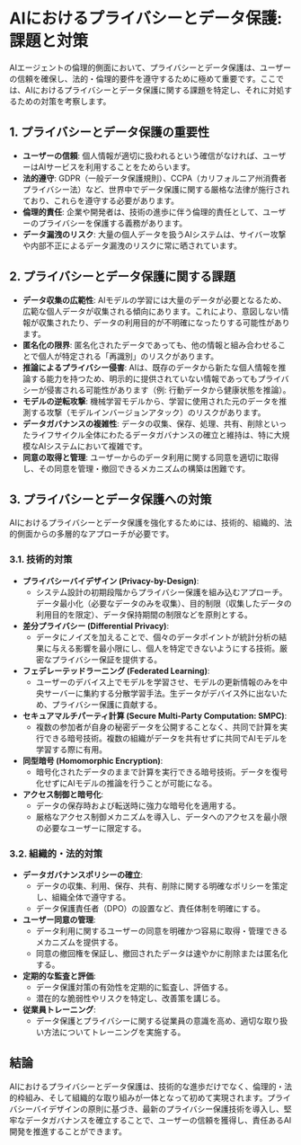# AIにおけるプライバシーとデータ保護: 課題と対策

AIエージェントの倫理的側面において、プライバシーとデータ保護は、ユーザーの信頼を確保し、法的・倫理的要件を遵守するために極めて重要です。ここでは、AIにおけるプライバシーとデータ保護に関する課題を特定し、それに対処するための対策を考察します。

## 1. プライバシーとデータ保護の重要性

- **ユーザーの信頼**: 個人情報が適切に扱われるという確信がなければ、ユーザーはAIサービスを利用することをためらいます。
- **法的遵守**: GDPR（一般データ保護規則）、CCPA（カリフォルニア州消費者プライバシー法）など、世界中でデータ保護に関する厳格な法律が施行されており、これらを遵守する必要があります。
- **倫理的責任**: 企業や開発者は、技術の進歩に伴う倫理的責任として、ユーザーのプライバシーを保護する義務があります。
- **データ漏洩のリスク**: 大量の個人データを扱うAIシステムは、サイバー攻撃や内部不正によるデータ漏洩のリスクに常に晒されています。

## 2. プライバシーとデータ保護に関する課題

- **データ収集の広範性**: AIモデルの学習には大量のデータが必要となるため、広範な個人データが収集される傾向にあります。これにより、意図しない情報が収集されたり、データの利用目的が不明確になったりする可能性があります。
- **匿名化の限界**: 匿名化されたデータであっても、他の情報と組み合わせることで個人が特定される「再識別」のリスクがあります。
- **推論によるプライバシー侵害**: AIは、既存のデータから新たな個人情報を推論する能力を持つため、明示的に提供されていない情報であってもプライバシーが侵害される可能性があります（例: 行動データから健康状態を推論）。
- **モデルの逆転攻撃**: 機械学習モデルから、学習に使用された元のデータを推測する攻撃（モデルインバージョンアタック）のリスクがあります。
- **データガバナンスの複雑性**: データの収集、保存、処理、共有、削除といったライフサイクル全体にわたるデータガバナンスの確立と維持は、特に大規模なAIシステムにおいて複雑です。
- **同意の取得と管理**: ユーザーからのデータ利用に関する同意を適切に取得し、その同意を管理・撤回できるメカニズムの構築は困難です。

## 3. プライバシーとデータ保護への対策

AIにおけるプライバシーとデータ保護を強化するためには、技術的、組織的、法的側面からの多層的なアプローチが必要です。

### 3.1. 技術的対策

- **プライバシーバイデザイン (Privacy-by-Design)**:
  - システム設計の初期段階からプライバシー保護を組み込むアプローチ。データ最小化（必要なデータのみを収集）、目的制限（収集したデータの利用目的を限定）、データ保持期間の制限などを原則とする。
- **差分プライバシー (Differential Privacy)**:
  - データにノイズを加えることで、個々のデータポイントが統計分析の結果に与える影響を最小限にし、個人を特定できないようにする技術。厳密なプライバシー保証を提供する。
- **フェデレーテッドラーニング (Federated Learning)**:
  - ユーザーのデバイス上でモデルを学習させ、モデルの更新情報のみを中央サーバーに集約する分散学習手法。生データがデバイス外に出ないため、プライバシー保護に貢献する。
- **セキュアマルチパーティ計算 (Secure Multi-Party Computation: SMPC)**:
  - 複数の参加者が自身の秘密データを公開することなく、共同で計算を実行できる暗号技術。複数の組織がデータを共有せずに共同でAIモデルを学習する際に有用。
- **同型暗号 (Homomorphic Encryption)**:
  - 暗号化されたデータのままで計算を実行できる暗号技術。データを復号化せずにAIモデルの推論を行うことが可能になる。
- **アクセス制御と暗号化**: 
  - データの保存時および転送時に強力な暗号化を適用する。
  - 厳格なアクセス制御メカニズムを導入し、データへのアクセスを最小限の必要なユーザーに限定する。

### 3.2. 組織的・法的対策

- **データガバナンスポリシーの確立**: 
  - データの収集、利用、保存、共有、削除に関する明確なポリシーを策定し、組織全体で遵守する。
  - データ保護責任者（DPO）の設置など、責任体制を明確にする。
- **ユーザー同意の管理**: 
  - データ利用に関するユーザーの同意を明確かつ容易に取得・管理できるメカニズムを提供する。
  - 同意の撤回権を保証し、撤回されたデータは速やかに削除または匿名化する。
- **定期的な監査と評価**: 
  - データ保護対策の有効性を定期的に監査し、評価する。
  - 潜在的な脆弱性やリスクを特定し、改善策を講じる。
- **従業員トレーニング**: 
  - データ保護とプライバシーに関する従業員の意識を高め、適切な取り扱い方法についてトレーニングを実施する。

## 結論

AIにおけるプライバシーとデータ保護は、技術的な進歩だけでなく、倫理的・法的枠組み、そして組織的な取り組みが一体となって初めて実現されます。プライバシーバイデザインの原則に基づき、最新のプライバシー保護技術を導入し、堅牢なデータガバナンスを確立することで、ユーザーの信頼を獲得し、責任あるAI開発を推進することができます。
